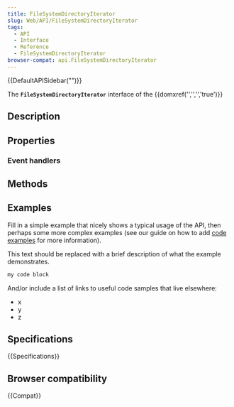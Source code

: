 ```yaml
---
title: FileSystemDirectoryIterator
slug: Web/API/FileSystemDirectoryIterator
tags:
  - API
  - Interface
  - Reference
  - FileSystemDirectoryIterator
browser-compat: api.FileSystemDirectoryIterator
---
```

{{DefaultAPISidebar("")}}

The **`FileSystemDirectoryIterator`** interface of the {{domxref('','','','true')}} 

## Description

 

## Properties



### Event handlers



## Methods



## Examples

Fill in a simple example that nicely shows a typical usage of the API, then perhaps some more complex examples (see our guide on how to add [code examples](/en-US/docs/MDN/Contribute/Structures/Code_examples) for more information).

This text should be replaced with a brief description of what the example demonstrates.

```js
my code block
```

And/or include a list of links to useful code samples that live elsewhere:

*   x
*   y
*   z

## Specifications

{{Specifications}}

## Browser compatibility

{{Compat}}

